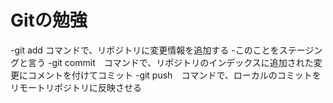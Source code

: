 # Gitの勉強
-git add コマンドで、リポジトリに変更情報を追加する
 -このことをステージングと言う
-git commit　コマンドで、リポジトリのインデックスに追加された変更にコメントを付けてコミット
-git push　コマンドで、ローカルのコミットをリモートリポジトリに反映させる
